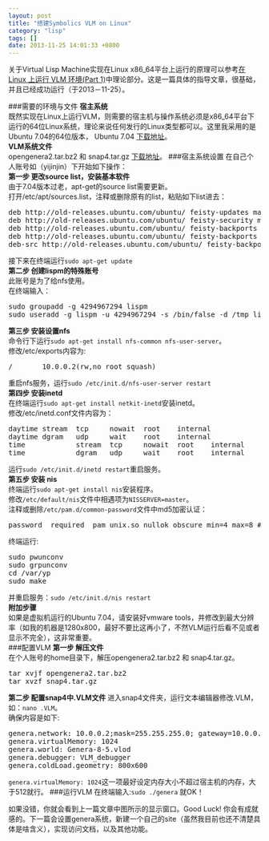 ```yaml
---
layout: post
title: "搭建Symbolics VLM on Linux"
category: "lisp"
tags: []
date: 2013-11-25 14:01:33 +0800
---
```


关于Virtual Lisp Machine实现在Linux x86_64平台上运行的原理可以参考[在 Linux 上运行 VLM 环境(Part 1)](http://tianchunbinghe.blog.163.com/blog/static/7001200781085957640/)中理论部分。这是一篇具体的指导文章，很基础，并且已经成功运行（于2013－11-25）。 


###需要的环境与文件
**宿主系统**  
既然实现在Linux上运行VLM，则需要的宿主机与操作系统必须是x86_64平台下运行的64位Linux系统，理论来说任何发行的Linux类型都可以。这里我采用的是Ubuntu 7.04的64位版本，
Ubuntu 7.04 [下载地址](http://old-releases.ubuntu.com/releases/)。  
**VLM系统文件**  
opengenera2.tar.bz2 和 snap4.tar.gz [下载地址](http://220.181.29.254/~binghe/VLM/)。
###宿主系统设置
在自己个人账号如（yijinjin）下开始如下操作：  
**第一步 更改source list，安装基本软件**  
由于7.04版本过老，apt-get的source list需要更新。  
打开/etc/apt/sources.list，注释或删除原有的list，粘贴如下list进去： 
<pre>
deb http://old-releases.ubuntu.com/ubuntu/ feisty-updates main restricted universe multiverse
deb http://old-releases.ubuntu.com/ubuntu/ feisty-security main restricted universe multiverse
deb http://old-releases.ubuntu.com/ubuntu/ feisty-backports main restricted universe multiverse
deb http://old-releases.ubuntu.com/ubuntu/ feisty-backports main/debian-installer
deb-src http://old-releases.ubuntu.com/ubuntu/ feisty-backports main restricted universe multiverse
</pre>
接下来在终端运行<code>sudo apt-get update</code>  
**第二步 创建lispm的特殊账号**  
此账号是为了给nfs使用。  
在终端输入：
<pre>sudo groupadd -g 4294967294 lispm
sudo useradd -g lispm -u 4294967294 -s /bin/false -d /tmp lispm</pre>
**第三步 安装设置nfs**   
命令行下运行`sudo apt-get install nfs-common nfs-user-server`。  
修改/etc/exports内容为:
<pre>
/       10.0.0.2(rw,no_root_squash)
</pre>
重启nfs服务，运行`sudo /etc/init.d/nfs-user-server restart`  
**第四步 安装inetd**  
在终端运行`sudo apt-get install netkit-inetd`安装inetd。  
修改/etc/inetd.conf文件内容为： 
<pre>
daytime stream  tcp     nowait  root    internal
daytime dgram   udp     wait    root    internal
time            stream  tcp     nowait  root    internal
time            dgram   udp     wait    root    internal
</pre>
运行`sudo /etc/init.d/inetd restart`重启服务。  
**第五步 安装 nis**  
终端运行`sudo apt-get install nis`安装程序。  
修改`/etc/default/nis`文件中相遇项为`NISSERVER=master`。   
注释或删除`/etc/pam.d/common-password`文件中md5加密认证：
<pre>password  required  pam_unix.so nullok obscure min=4 max=8 # md5</pre> 
终端运行:
<pre>sudo pwunconv
sudo grpunconv
cd /var/yp
sudo make</pre>
并重启服务：`sudo /etc/init.d/nis restart`  
**附加步骤**  
如果是虚拟机运行的Ubuntu 7.04，请安装好vmware tools，并修改到最大分辨率（如我的机器是1280x800，最好不要比这再小了，不然VLM运行后看不见或者显示不完全），这非常重要。  
###配置VLM
**第一步 解压文件**  
在个人账号的home目录下，解压opengenera2.tar.bz2 和 snap4.tar.gz。
<pre>
tar xvjf opengenera2.tar.bz2
tar xvzf snap4.tar.gz</pre>
**第二步 配置snap4中.VLM文件**
进入snap4文件夹，运行文本编辑器修改.VLM，如：`nano .VLM`。  
确保内容是如下:
<pre>
genera.network: 10.0.0.2;mask=255.255.255.0; gateway=10.0.0.1
genera.virtualMemory: 1024
genera.world: Genera-8-5.vlod
genera.debugger: VLM_debugger
genera.coldLoad.geometry: 800x600
</pre>
`genera.virtualMemory: 1024`这一项最好设定内存大小不超过宿主机的内存，大于512就行。 
###运行VLM
在终端输入:`sudo ./genera` 就OK！

如果没错，你就会看到上一篇文章中图所示的显示窗口。Good Luck! 你会有成就感的。下一篇会设置genera系统，新建一个自己的site（虽然我目前也还不清楚具体是啥含义），实现访问文档，以及其他功能。 

